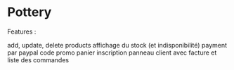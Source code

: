 # Pottery

Features :

add, update, delete products
affichage du stock (et indisponibilité)
payment par paypal
code promo
panier
inscription
panneau client avec facture et liste des commandes